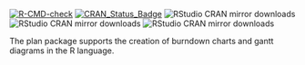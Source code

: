 <!-- badges: start -->
[![R-CMD-check](https://github.com/dankelley/plan/workflows/R-CMD-check/badge.svg)](https://github.com/dankelley/plan/actions)
[![CRAN\_Status\_Badge](https://www.r-pkg.org/badges/version/plan)](https://cran.r-project.org/package=plan)
![RStudio CRAN mirror
downloads](https://cranlogs.r-pkg.org/badges/last-month/plan) ![RStudio
CRAN mirror downloads](https://cranlogs.r-pkg.org/badges/last-week/plan)
![RStudio CRAN mirror
downloads](https://cranlogs.r-pkg.org/badges/last-day/plan)
<!-- badges: end -->

The plan package supports the creation of burndown charts and gantt diagrams in
the R language.


